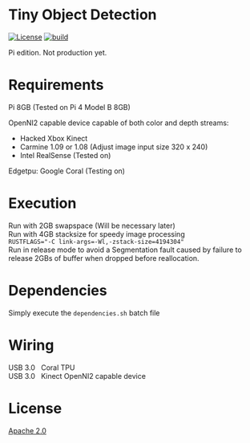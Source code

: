 # Tiny Object Detection
[![License](https://img.shields.io/badge/License-Apache_2.0-blue.svg)](https://opensource.org/licenses/Apache-2.0)
[![build](https://github.com/ultraviolet8567/tiny-object-detection/actions/workflows/rust.yml/badge.svg)](https://github.com/ultraviolet8567/tiny-object-detection/actions/workflows/rust.yml)

Pi edition. Not production yet.

# Requirements
Pi 8GB (Tested on Pi 4 Model B 8GB)

OpenNI2 capable device capable of both color and depth streams:
 + Hacked Xbox Kinect
 + Carmine 1.09 or 1.08 (Adjust image input size 320 x 240)
 + Intel RealSense (Tested on)

Edgetpu: Google Coral (Testing on)

# Execution
Run with 2GB swapspace (Will be necessary later) </br>
Run with 4GB stacksize for speedy image processing </br>
```RUSTFLAGS="-C link-args=-Wl,-zstack-size=4194304"``` </br>
Run in release mode to avoid a Segmentation fault caused by 
failure to release 2GBs of buffer when dropped before reallocation.

# Dependencies
Simply execute the `dependencies.sh` batch file

# Wiring
USB 3.0 &nbsp; Coral TPU <br/>
USB 3.0 &nbsp; Kinect OpenNI2 capable device

# License
[Apache 2.0](LICENSE.md)
